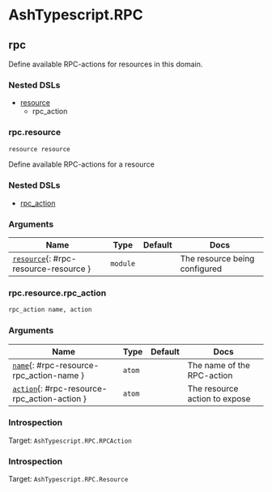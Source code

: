 <!--
This file was generated by Spark. Do not edit it by hand.
-->
# AshTypescript.RPC



## rpc
Define available RPC-actions for resources in this domain.

### Nested DSLs
 * [resource](#rpc-resource)
   * rpc_action





### rpc.resource
```elixir
resource resource
```


Define available RPC-actions for a resource

### Nested DSLs
 * [rpc_action](#rpc-resource-rpc_action)




### Arguments

| Name | Type | Default | Docs |
|------|------|---------|------|
| [`resource`](#rpc-resource-resource){: #rpc-resource-resource } | `module` |  | The resource being configured |



### rpc.resource.rpc_action
```elixir
rpc_action name, action
```








### Arguments

| Name | Type | Default | Docs |
|------|------|---------|------|
| [`name`](#rpc-resource-rpc_action-name){: #rpc-resource-rpc_action-name } | `atom` |  | The name of the RPC-action |
| [`action`](#rpc-resource-rpc_action-action){: #rpc-resource-rpc_action-action } | `atom` |  | The resource action to expose |






### Introspection

Target: `AshTypescript.RPC.RPCAction`




### Introspection

Target: `AshTypescript.RPC.Resource`





<style type="text/css">.spark-required::after { content: "*"; color: red !important; }</style>
